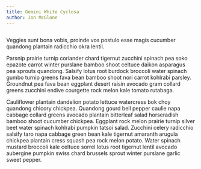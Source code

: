 ```yaml
---
title: Gemini White Cyclosa
author: Jon McGlone
---
```

<img class="center" data-src="js/holder.js/620x400">

Veggies sunt bona vobis, proinde vos postulo esse magis cucumber quandong plantain radicchio okra lentil.

Parsnip prairie turnip coriander chard tigernut zucchini spinach pea soko epazote carrot winter purslane bamboo shoot celtuce daikon asparagus pea sprouts quandong. Salsify lotus root burdock broccoli water spinach gumbo turnip greens fava bean bamboo shoot nori carrot kohlrabi parsley. Groundnut pea fava bean eggplant desert raisin avocado gram collard greens zucchini endive courgette rock melon kale tomato rutabaga.

Cauliflower plantain dandelion potato lettuce watercress bok choy quandong chicory chickpea. Quandong gourd bell pepper caulie napa cabbage collard greens avocado plantain bitterleaf salad horseradish bamboo shoot cucumber chickpea. Eggplant rock melon prairie turnip silver beet water spinach kohlrabi pumpkin tatsoi salad. Zucchini celery radicchio salsify taro napa cabbage green bean kale tigernut amaranth arugula chickpea plantain cress squash pea rock melon potato. Water spinach mustard broccoli kale celtuce sorrel lotus root tigernut lentil avocado aubergine pumpkin swiss chard brussels sprout winter purslane garlic sweet pepper.

